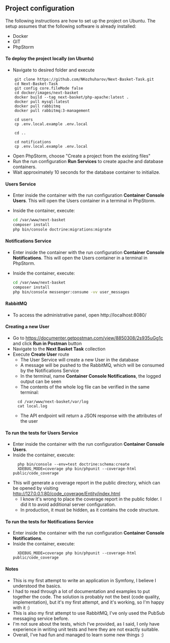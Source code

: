 ## Project configuration

The following instructions are how to set up the project on Ubuntu.
The setup assumes that the following software is already installed:

* Docker
* GIT
* PhpStorm

#### To deploy the project locally (on Ubuntu)

* Navigate to desired folder and execute

```shell
    git clone https://github.com/NKozhuharov/Next-Basket-Task.git
    cd Next-Basket-Task
    git config core.fileMode false
    cd docker/images/next-basket
    docker build --tag next-basket/php-apache:latest .
    docker pull mysql:latest
    docker pull rabbitmq
    docker pull rabbitmq:3-management
    
    cd users
    cp .env.local.example .env.local
    
    cd ..
    
    cd notifications
    cp .env.local.example .env.local
```

* Open PhpStorm, choose "Create a project from the existing files"
* Run the run configuration **Run Services** to create apache and database containers.
* Wait approximately 10 seconds for the database container to initialize.

#### Users Service

* Enter inside the container with the run configuration **Container Console Users**. This will open the Users container in a terminal in PhpStorm.
* Inside the container, execute:

  ```sh
  cd /var/www/next-basket
  composer install
  php bin/console doctrine:migrations:migrate
  ```

#### Notifications Service

* Enter inside the container with the run configuration **Container Console Notifications**. This will open the Users container in a terminal in PhpStorm.
* Inside the container, execute:

  ```sh
  cd /var/www/next-basket
  composer install
  php bin/console messenger:consume -vv user_messages
  ```

#### RabbitMQ
* To access the administrative panel, open http://localhost:8080/

#### Creating a new User
* Go to https://documenter.getpostman.com/view/8850308/2s935uGg1c and click **Run in Postman** button
* Navigate to the **Next Basket Task** collection
* Execute **Create User** route
  * The User Service will create a new User in the database
  * A message will be pushed to the RabbitMQ, which will be consumed by the Notifications Service
  * In the terminal, name **Container Console Notifications**, the logged output can be seen
  * The contents of the whole log file can be verified in the same terminal:
  ```shell
    cd /var/www/next-basket/var/log
    cat local.log
  ```
  * The API endpoint will return a JSON response with the attributes of the user

#### To run the tests for Users Service
* Enter inside the container with the run configuration **Container Console Users**.
* Inside the container, execute:
  ```shell
    php bin/console --env=test doctrine:schema:create
    XDEBUG_MODE=coverage php bin/phpunit --coverage-html public/code_coverage
  ```
* This will generate a coverage report in the public directory, which can be opened by visiting http://127.0.0.1:80/code_coverage/Entity/index.html
  * I know it's wrong to place the coverage report in the public folder. I did it to avoid additional server configuration.
  * In production, it must be hidden, as it contains the code structure.

#### To run the tests for Notifications Service
* Enter inside the container with the run configuration **Container Console Notifications**.
* Inside the container, execute:
  ```shell
    XDEBUG_MODE=coverage php bin/phpunit --coverage-html public/code_coverage
  ```

#### Notes
* This is my first attempt to write an application in Symfony, I believe I understood the basics.
* I had to read through a lot of documentation and examples to put together the code. The solution is probably not the best (code quality, implementation), but it's my first attempt, and it's working, so I'm happy with it :)
* This is also my first attempt to use RabbitMQ, I've only used the PubSub messaging service before.
* I'm not sure about the tests, which I've provided, as I said, I only have experience in writing unit tests and here they are not exactly suitable.
* Overall, I've had fun and managed to learn some new things :)
